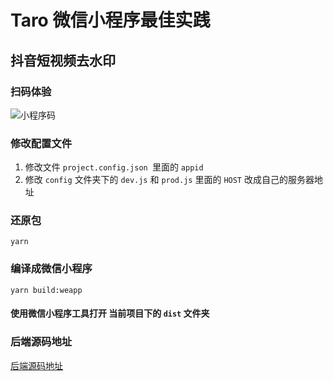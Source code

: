 # Taro 微信小程序最佳实践
## 抖音短视频去水印
### 扫码体验
![小程序码](https://file.ionic.fun/gh_f721ab07b5df_258.jpg)
### 修改配置文件
1. 修改文件 `project.config.json `里面的 `appid`
2. 修改 `config` 文件夹下的 `dev.js` 和 `prod.js` 里面的 `HOST` 改成自己的服务器地址
### 还原包
`yarn`
### 编译成微信小程序
`yarn build:weapp`
#### 使用微信小程序工具打开 当前项目下的 `dist` 文件夹

### 后端源码地址
[后端源码地址](https://github.com/zerox-v/tool-api)



